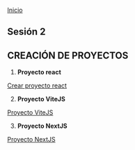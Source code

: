 <!-- No borrar o modificar -->
[Inicio](./index.md)

## Sesión 2


<!-- Su documentación aquí -->

## CREACIÓN DE PROYECTOS

  

1.  **Proyecto react**

[Crear proyecto react](https://www.loom.com/share/ed997e66e22548bfbb6c3f4de206afb8?sid=499453a5-94cd-4be5-876f-42f6e5b9c7f6)

  

2.  **Proyecto ViteJS**

[Proyecto ViteJS](https://www.loom.com/share/1be679f3cdb24f7d8ede62f98d349ae0?sid=45a4eb5c-5965-4dce-8e46-9f8f9a6c32c0)

3.  **Proyecto NextJS**

  [Proyecto NextJS](https://www.loom.com/share/86149bb22106442c885e7de82e27521b?sid=7e549515-1c4c-4e0b-835c-9816cf4ffe3b)
    



